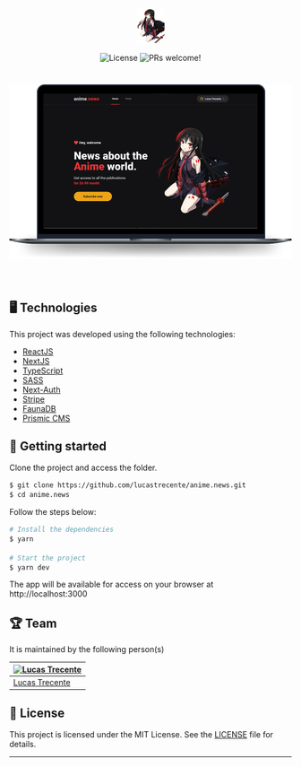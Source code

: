 <p align="center">
  <img alt="anime.news" src=".github/animenews.png" width="10%">
</p>

<p align="center">
  <img  src="https://img.shields.io/static/v1?label=license&message=MIT&color=eb3434&labelColor=121214" alt="License">
  
  <img src="https://img.shields.io/static/v1?label=PRs&message=welcome&color=eb3434&labelColor=121214" alt="PRs welcome!" />
</p>

<h1 align="center">
    <img alt="anime.news" title="anime.news" src=".github/preview.png" />
</h1>

<br>

## 🖥️ Technologies

This project was developed using the following technologies:

- [ReactJS](https://reactjs.org/)
- [NextJS](https://nextjs.org/)
- [TypeScript](https://www.typescriptlang.org/)
- [SASS](https://sass-lang.com/)
- [Next-Auth](https://next-auth.js.org/)
- [Stripe](https://stripe.com/)
- [FaunaDB](https://fauna.com/)
- [Prismic CMS](https://prismic.io/)

## 🚀 Getting started

Clone the project and access the folder.

```bash
$ git clone https://github.com/lucastrecente/anime.news.git
$ cd anime.news
```

Follow the steps below:

```bash
# Install the dependencies
$ yarn

# Start the project
$ yarn dev
```

The app will be available for access on your browser at http://localhost:3000

## 🏆 Team

It is maintained by the following person(s)

| [![Lucas Trecente](https://github.com/lucastrecente.png?size=100)](https://github.com/lucastrecente) |
| ---------------------------------------------------------------------------------------------------- |
| [Lucas Trecente](https://github.com/lucastrecente)                                                   |                                                |

## 📝 License

This project is licensed under the MIT License. See the [LICENSE](LICENSE) file for details.

---


